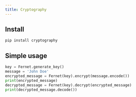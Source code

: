 ```yaml
---
title: Cryptography
---
```


## Install

```bash
pip install cryptography
```

## Simple usage

```python
key = Fernet.generate_key()
message = 'John Doe'
encrypted_message = Fernet(key).encrypt(message.encode())
print(encrypted_message)
decrypted_message = Fernet(key).decrypt(encrypted_message)
print(decrypted_message.decode())
```
